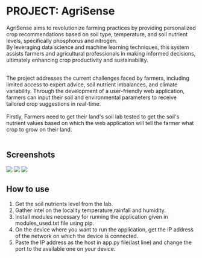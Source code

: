 PROJECT: AgriSense
=====================

AgriSense aims to revolutionize farming practices by providing personalized crop recommendations based on soil type, temperature, and soil nutrient levels, specifically phosphorus and nitrogen.<br>
By leveraging data science and machine learning techniques, this system assists farmers and agricultural professionals in making informed decisions, ultimately enhancing crop productivity and sustainability.<br><br>

The project addresses the current challenges faced by farmers, including limited access to expert advice, soil nutrient imbalances, and climate variability. Through the development of a user-friendly
web application, farmers can input their soil and environmental parameters to receive tailored crop suggestions in real-time.<br><br>
Firstly, Farmers need to get their land's soil lab tested to get the soil's nutrient values based on which the web application will tell the farmer what crop to grow on their land.<br><br>

Screenshots
----------------------

<img src="Screenshots/Agri_Home.png"/> 
<img src="Screenshots/Agri_Values_Enter.png"/> 
<img src="Screenshots/Agri_Recommendation.png"/> 

<br>

How to use
---------
1. Get the soil nutrients level from the lab.
2. Gather intel on the locality temperature,rainfall and humidity.
3. Install modules necessary for running the application given in modules_used.txt file using pip.
4. On the device where you want to run the application, get the IP address of the network on which the device is connected.
5. Paste the IP address as the host in app.py file(last line) and change the port to the available one on your device.
